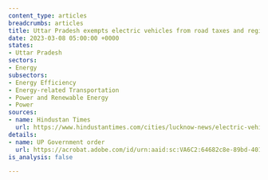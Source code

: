 ```yaml
---
content_type: articles
breadcrumbs: articles
title: Uttar Pradesh exempts electric vehicles from road taxes and registration fees
date: 2023-03-08 05:00:00 +0000
states:
- Uttar Pradesh
sectors:
- Energy
subsectors:
- Energy Efficiency
- Energy-related Transportation
- Power and Renewable Energy
- Power
sources:
- name: Hindustan Times
  url: https://www.hindustantimes.com/cities/lucknow-news/electric-vehicles-uttar-pradesh-government-issues-order-granting-road-tax-registration-fee-exemption-101677956469127.html
details:
- name: UP Government order
  url: https://acrobat.adobe.com/id/urn:aaid:sc:VA6C2:64682c8e-89bd-4013-b115-b1d8aa4915ac
is_analysis: false

---
```


